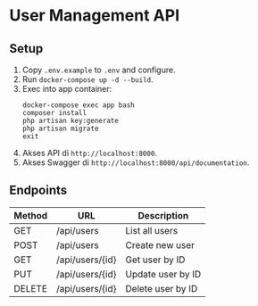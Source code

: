 # User Management API

## Setup

1. Copy `.env.example` to `.env` and configure.
2. Run `docker-compose up -d --build`.
3. Exec into app container:
   ```
   docker-compose exec app bash
   composer install
   php artisan key:generate
   php artisan migrate
   exit
   ```
4. Akses API di `http://localhost:8000`.
5. Akses Swagger di `http://localhost:8000/api/documentation`.

## Endpoints

| Method | URL             | Description               |
| ------ | --------------- | ------------------------- |
| GET    | /api/users      | List all users            |
| POST   | /api/users      | Create new user           |
| GET    | /api/users/{id} | Get user by ID            |
| PUT    | /api/users/{id} | Update user by ID         |
| DELETE | /api/users/{id} | Delete user by ID         |
